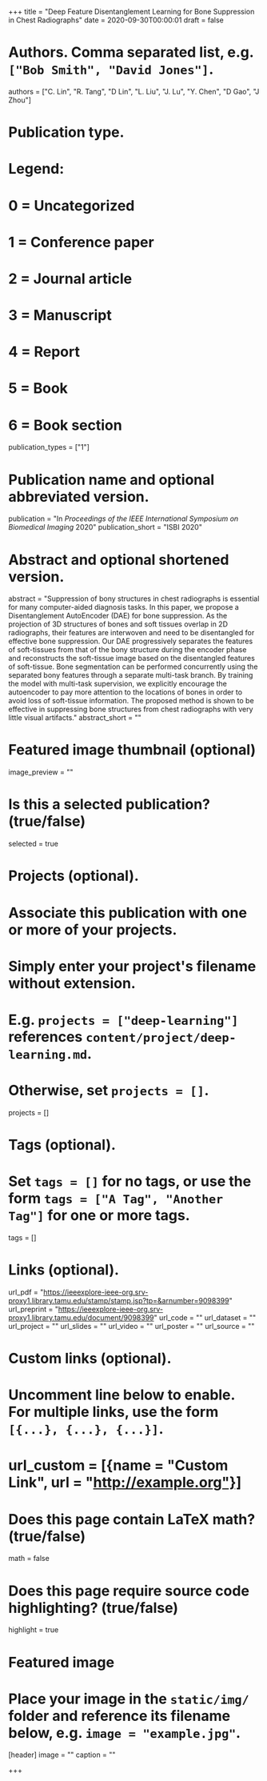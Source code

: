 +++
title = "Deep Feature Disentanglement Learning for Bone Suppression in Chest Radiographs"
date = 2020-09-30T00:00:01
draft = false

# Authors. Comma separated list, e.g. `["Bob Smith", "David Jones"]`.
authors = ["C. Lin", "R. Tang", "D Lin", "L. Liu", "J. Lu", "Y. Chen", "D Gao", "J Zhou"]
# Publication type.
# Legend:
# 0 = Uncategorized
# 1 = Conference paper
# 2 = Journal article
# 3 = Manuscript
# 4 = Report
# 5 = Book
# 6 = Book section
publication_types = ["1"]

# Publication name and optional abbreviated version.
publication = "In *Proceedings of the IEEE International Symposium on Biomedical Imaging* 2020"
publication_short = "ISBI 2020"

# Abstract and optional shortened version.
abstract = "Suppression of bony structures in chest radiographs is essential for many computer-aided diagnosis tasks. In this paper,
we propose a Disentanglement AutoEncoder (DAE) for bone
suppression. As the projection of 3D structures of bones
and soft tissues overlap in 2D radiographs, their features are
interwoven and need to be disentangled for effective bone
suppression. Our DAE progressively separates the features of
soft-tissues from that of the bony structure during the encoder
phase and reconstructs the soft-tissue image based on the
disentangled features of soft-tissue. Bone segmentation can
be performed concurrently using the separated bony features
through a separate multi-task branch. By training the model
with multi-task supervision, we explicitly encourage the autoencoder to pay more attention to the locations of bones in
order to avoid loss of soft-tissue information. The proposed
method is shown to be effective in suppressing bone structures from chest radiographs with very little visual artifacts."
abstract_short = ""

# Featured image thumbnail (optional)
image_preview = ""

# Is this a selected publication? (true/false)
selected = true

# Projects (optional).
#   Associate this publication with one or more of your projects.
#   Simply enter your project's filename without extension.
#   E.g. `projects = ["deep-learning"]` references `content/project/deep-learning.md`.
#   Otherwise, set `projects = []`.
projects = []

# Tags (optional).
#   Set `tags = []` for no tags, or use the form `tags = ["A Tag", "Another Tag"]` for one or more tags.
tags = []

# Links (optional).
url_pdf = "https://ieeexplore-ieee-org.srv-proxy1.library.tamu.edu/stamp/stamp.jsp?tp=&arnumber=9098399"
url_preprint = "https://ieeexplore-ieee-org.srv-proxy1.library.tamu.edu/document/9098399"
url_code = ""
url_dataset = ""
url_project = ""
url_slides = ""
url_video = ""
url_poster = ""
url_source = ""

# Custom links (optional).
#   Uncomment line below to enable. For multiple links, use the form `[{...}, {...}, {...}]`.
# url_custom = [{name = "Custom Link", url = "http://example.org"}]

# Does this page contain LaTeX math? (true/false)
math = false

# Does this page require source code highlighting? (true/false)
highlight = true

# Featured image
# Place your image in the `static/img/` folder and reference its filename below, e.g. `image = "example.jpg"`.
[header]
image = ""
caption = ""

+++
